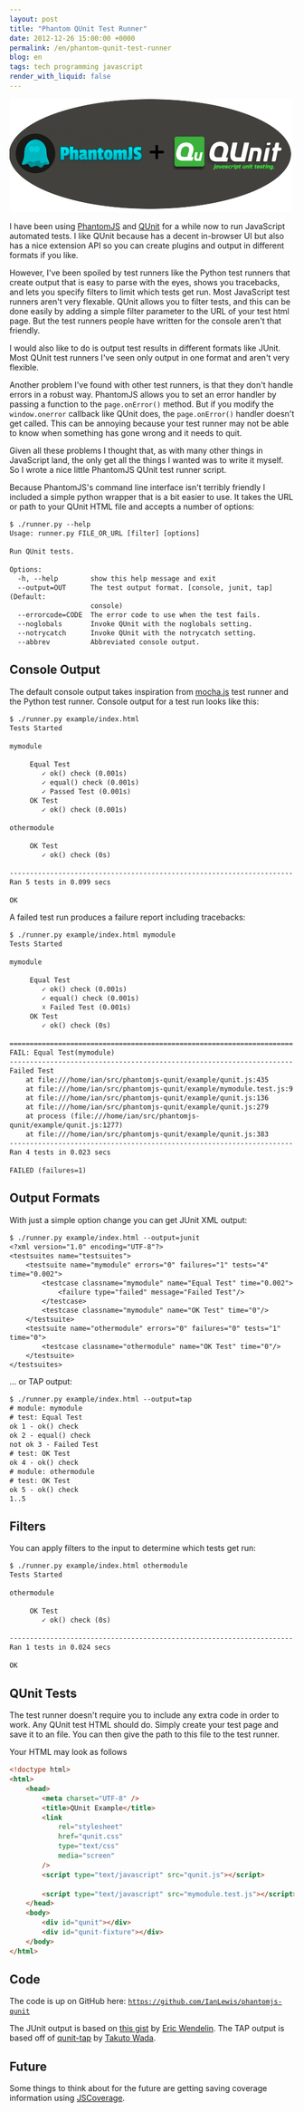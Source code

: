 ```yaml
---
layout: post
title: "Phantom QUnit Test Runner"
date: 2012-12-26 15:00:00 +0000
permalink: /en/phantom-qunit-test-runner
blog: en
tags: tech programming javascript
render_with_liquid: false
---
```


![image](/assets/images/690/phantomjs+qunit.png)

I have been using [PhantomJS](http://phantomjs.org/) and
[QUnit](http://qunitjs.com/) for a while now to run JavaScript automated tests.
I like QUnit because has a decent in-browser UI but also has a nice extension
API so you can create plugins and output in different formats if you like.

However, I've been spoiled by test runners like the Python test runners that
create output that is easy to parse with the eyes, shows you tracebacks, and
lets you specify filters to limit which tests get run. Most JavaScript test
runners aren't very flexable. QUnit allows you to filter tests, and this can be
done easily by adding a simple filter parameter to the URL of your test html
page. But the test runners people have written for the console aren't that
friendly.

I would also like to do is output test results in different formats like JUnit.
Most QUnit test runners I've seen only output in one format and aren't very
flexible.

Another problem I've found with other test runners, is that they don't handle
errors in a robust way. PhantomJS allows you to set an error handler by passing
a function to the `page.onError()` method. But if you modify the
`window.onerror` callback like QUnit does, the `page.onError()` handler doesn't
get called. This can be annoying because your test runner may not be able to
know when something has gone wrong and it needs to quit.

Given all these problems I thought that, as with many other things in JavaScript
land, the only get all the things I wanted was to write it myself. So I wrote a
nice little PhantomJS QUnit test runner script.

Because PhantomJS's command line interface isn't terribly friendly I included a
simple python wrapper that is a bit easier to use. It takes the URL or path to
your QUnit HTML file and accepts a number of options:

```shell
$ ./runner.py --help
Usage: runner.py FILE_OR_URL [filter] [options]

Run QUnit tests.

Options:
  -h, --help        show this help message and exit
  --output=OUT      The test output format. [console, junit, tap] (Default:
                    console)
  --errorcode=CODE  The error code to use when the test fails.
  --noglobals       Invoke QUnit with the noglobals setting.
  --notrycatch      Invoke QUnit with the notrycatch setting.
  --abbrev          Abbreviated console output.
```

## Console Output

The default console output takes inspiration from
[mocha.js](http://visionmedia.github.com/mocha/) test runner and the Python test
runner. Console output for a test run looks like this:

```shell
$ ./runner.py example/index.html
Tests Started

mymodule

     Equal Test
        ✓ ok() check (0.001s)
        ✓ equal() check (0.001s)
        ✓ Passed Test (0.001s)
     OK Test
        ✓ ok() check (0.001s)

othermodule

     OK Test
        ✓ ok() check (0s)

----------------------------------------------------------------------
Ran 5 tests in 0.099 secs

OK
```

A failed test run produces a failure report including tracebacks:

```shell
$ ./runner.py example/index.html mymodule
Tests Started

mymodule

     Equal Test
        ✓ ok() check (0.001s)
        ✓ equal() check (0.001s)
        ☓ Failed Test (0.001s)
     OK Test
        ✓ ok() check (0s)

======================================================================
FAIL: Equal Test(mymodule)
----------------------------------------------------------------------
Failed Test
    at file:///home/ian/src/phantomjs-qunit/example/qunit.js:435
    at file:///home/ian/src/phantomjs-qunit/example/mymodule.test.js:9
    at file:///home/ian/src/phantomjs-qunit/example/qunit.js:136
    at file:///home/ian/src/phantomjs-qunit/example/qunit.js:279
    at process (file:///home/ian/src/phantomjs-qunit/example/qunit.js:1277)
    at file:///home/ian/src/phantomjs-qunit/example/qunit.js:383
----------------------------------------------------------------------
Ran 4 tests in 0.023 secs

FAILED (failures=1)
```

## Output Formats

With just a simple option change you can get JUnit XML output:

```shell
$ ./runner.py example/index.html --output=junit
<?xml version="1.0" encoding="UTF-8"?>
<testsuites name="testsuites">
    <testsuite name="mymodule" errors="0" failures="1" tests="4" time="0.002">
        <testcase classname="mymodule" name="Equal Test" time="0.002">
            <failure type="failed" message="Failed Test"/>
        </testcase>
        <testcase classname="mymodule" name="OK Test" time="0"/>
    </testsuite>
    <testsuite name="othermodule" errors="0" failures="0" tests="1" time="0">
        <testcase classname="othermodule" name="OK Test" time="0"/>
    </testsuite>
</testsuites>
```

... or TAP output:

```shell
$ ./runner.py example/index.html --output=tap
# module: mymodule
# test: Equal Test
ok 1 - ok() check
ok 2 - equal() check
not ok 3 - Failed Test
# test: OK Test
ok 4 - ok() check
# module: othermodule
# test: OK Test
ok 5 - ok() check
1..5
```

## Filters

You can apply filters to the input to determine which tests get run:

```shell
$ ./runner.py example/index.html othermodule
Tests Started

othermodule

     OK Test
        ✓ ok() check (0s)

----------------------------------------------------------------------
Ran 1 tests in 0.024 secs

OK
```

## QUnit Tests

The test runner doesn't require you to include any extra code in order to work.
Any QUnit test HTML should do. Simply create your test page and save it to an
file. You can then give the path to this file to the test runner.

Your HTML may look as follows

```html
<!doctype html>
<html>
    <head>
        <meta charset="UTF-8" />
        <title>QUnit Example</title>
        <link
            rel="stylesheet"
            href="qunit.css"
            type="text/css"
            media="screen"
        />
        <script type="text/javascript" src="qunit.js"></script>

        <script type="text/javascript" src="mymodule.test.js"></script>
    </head>
    <body>
        <div id="qunit"></div>
        <div id="qunit-fixture"></div>
    </body>
</html>
```

## Code

The code is up on GitHub here:
[`https://github.com/IanLewis/phantomjs-qunit`](https://github.com/IanLewis/phantomjs-qunit)

The JUnit output is based on [this gist](https://gist.github.com/1363104) by
[Eric Wendelin](https://gist.github.com/eriwen). The TAP output is based off of
[qunit-tap](https://github.com/twada/qunit-tap) by [Takuto
Wada](https://github.com/twada).

## Future

Some things to think about for the future are getting saving coverage
information using [JSCoverage](http://siliconforks.com/jscoverage/).
